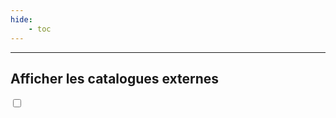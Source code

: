 ```yaml
---
hide:
    - toc
---
```



<div id="DatamiMain"></div>

<hr>

<h2>Afficher les catalogues externes</h2> 

<label class="ksln-switch"><input id="LoadAll" type="checkbox" onclick="document.getElementById('DatamiExternal').classList.toggle('hide');"><span class="slider round"></span></label>

<div id="DatamiExternal" class="hide" style="padding-left:50px; border-left: 3px solid #EEE;"></div>

<script type="text/javascript" src="https://konsilion.github.io/katalog-setup/js/functionality/katalog-modif.js" defer></script>
<script type="text/javascript" src="https://konsilion.github.io/katalog-setup/js/functionality/slider-nav.js" defer></script>
<script id="CallDatami" type="text/javascript" src="https://konsilion.github.io/katalog-setup/js/katalog/starter.js" defer></script>